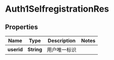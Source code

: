 # Auth1SelfregistrationRes

## Properties
Name | Type | Description | Notes
------------ | ------------- | ------------- | -------------
**userid** | **String** | 用户唯一标识 | 
